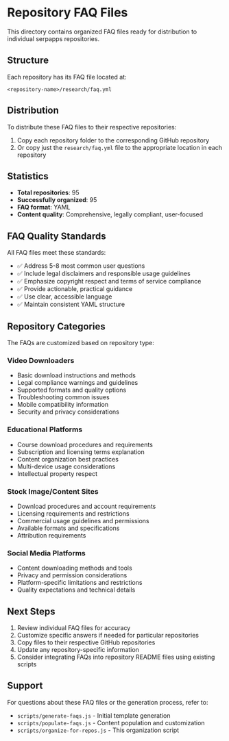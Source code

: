 # Repository FAQ Files

This directory contains organized FAQ files ready for distribution to individual serpapps repositories.

## Structure

Each repository has its FAQ file located at:
```
<repository-name>/research/faq.yml
```

## Distribution

To distribute these FAQ files to their respective repositories:

1. Copy each repository folder to the corresponding GitHub repository
2. Or copy just the `research/faq.yml` file to the appropriate location in each repository

## Statistics

- **Total repositories**: 95
- **Successfully organized**: 95
- **FAQ format**: YAML
- **Content quality**: Comprehensive, legally compliant, user-focused

## FAQ Quality Standards

All FAQ files meet these standards:
- ✅ Address 5-8 most common user questions
- ✅ Include legal disclaimers and responsible usage guidelines
- ✅ Emphasize copyright respect and terms of service compliance
- ✅ Provide actionable, practical guidance
- ✅ Use clear, accessible language
- ✅ Maintain consistent YAML structure

## Repository Categories

The FAQs are customized based on repository type:

### Video Downloaders
- Basic download instructions and methods
- Legal compliance warnings and guidelines
- Supported formats and quality options
- Troubleshooting common issues
- Mobile compatibility information
- Security and privacy considerations

### Educational Platforms
- Course download procedures and requirements
- Subscription and licensing terms explanation
- Content organization best practices
- Multi-device usage considerations
- Intellectual property respect

### Stock Image/Content Sites
- Download procedures and account requirements
- Licensing requirements and restrictions
- Commercial usage guidelines and permissions
- Available formats and specifications
- Attribution requirements

### Social Media Platforms
- Content downloading methods and tools
- Privacy and permission considerations
- Platform-specific limitations and restrictions
- Quality expectations and technical details

## Next Steps

1. Review individual FAQ files for accuracy
2. Customize specific answers if needed for particular repositories
3. Copy files to their respective GitHub repositories
4. Update any repository-specific information
5. Consider integrating FAQs into repository README files using existing scripts

## Support

For questions about these FAQ files or the generation process, refer to:
- `scripts/generate-faqs.js` - Initial template generation
- `scripts/populate-faqs.js` - Content population and customization
- `scripts/organize-for-repos.js` - This organization script
